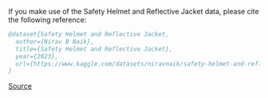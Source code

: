 If you make use of the Safety Helmet and Reflective Jacket data, please cite the following reference:

``` bibtex 
@dataset{Safety Helmet and Reflective Jacket,
  author={Nirav B Naik},
  title={Safety Helmet and Reflective Jacket},
  year={2023},
  url={https://www.kaggle.com/datasets/niravnaik/safety-helmet-and-reflective-jacket}
}
```

[Source](https://www.kaggle.com/datasets/niravnaik/safety-helmet-and-reflective-jacket)